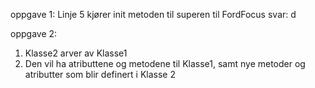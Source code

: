 oppgave 1:
Linje 5 kjører init metoden til superen til FordFocus
svar: d

oppgave 2:
1. Klasse2 arver av Klasse1
2. Den vil ha atributtene og metodene til Klasse1, samt nye metoder og atributter som blir definert i Klasse 2
